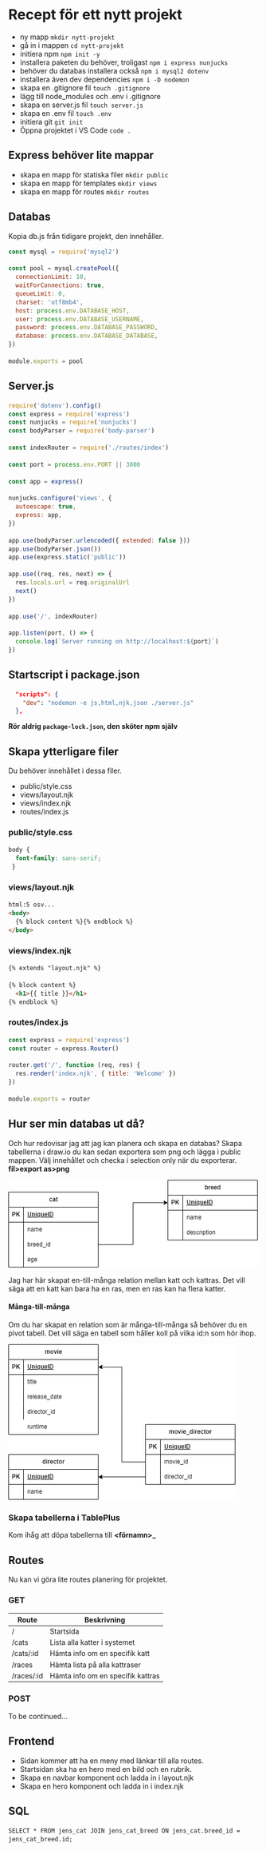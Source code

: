 # Recept för ett nytt projekt

* ny mapp `mkdir nytt-projekt`
* gå in i mappen `cd nytt-projekt`
* initiera npm `npm init -y`
* installera paketen du behöver, troligast `npm i express nunjucks`
* behöver du databas installera också `npm i mysql2 dotenv`
* installera även dev dependencies `npm i -D nodemon`
* skapa en .gitignore fil `touch .gitignore`
* lägg till node_modules och .env i .gitignore
* skapa en server.js fil `touch server.js`
* skapa en .env fil `touch .env`
* initiera git `git init`
* Öppna projektet i VS Code `code .`

## Express behöver lite mappar

* skapa en mapp för statiska filer `mkdir public`
* skapa en mapp för templates `mkdir views`
* skapa en mapp för routes `mkdir routes`

## Databas

Kopia db.js från tidigare projekt, den innehåller.

```js
const mysql = require('mysql2')

const pool = mysql.createPool({
  connectionLimit: 10,
  waitForConnections: true,
  queueLimit: 0,
  charset: 'utf8mb4',
  host: process.env.DATABASE_HOST,
  user: process.env.DATABASE_USERNAME,
  password: process.env.DATABASE_PASSWORD,
  database: process.env.DATABASE_DATABASE,
})

module.exports = pool
```

## Server.js

```js
require('dotenv').config()
const express = require('express')
const nunjucks = require('nunjucks')
const bodyParser = require('body-parser')

const indexRouter = require('./routes/index')

const port = process.env.PORT || 3000

const app = express()

nunjucks.configure('views', {
  autoescape: true,
  express: app,
})

app.use(bodyParser.urlencoded({ extended: false }))
app.use(bodyParser.json())
app.use(express.static('public'))

app.use((req, res, next) => {
  res.locals.url = req.originalUrl
  next()
})

app.use('/', indexRouter)

app.listen(port, () => {
  console.log(`Server running on http://localhost:${port}`)
})
```

## Startscript i package.json

```json
  "scripts": {
    "dev": "nodemon -e js,html,njk,json ./server.js"
  },
```

**Rör aldrig `package-lock.json`, den sköter npm själv**

## Skapa ytterligare filer

Du behöver innehållet i dessa filer.

* public/style.css
* views/layout.njk
* views/index.njk
* routes/index.js

### public/style.css

```css
body {
  font-family: sans-serif;
 }
```

### views/layout.njk

```html
html:5 osv...
<body>
  {% block content %}{% endblock %}
</body>
```

### views/index.njk

```html
{% extends "layout.njk" %}

{% block content %}
  <h1>{{ title }}</h1>
{% endblock %}
```

### routes/index.js

```js
const express = require('express')
const router = express.Router()

router.get('/', function (req, res) {
  res.render('index.njk', { title: 'Welcome' })
})

module.exports = router
```

## Hur ser min databas ut då?

Och hur redovisar jag att jag kan planera och skapa en databas?
Skapa tabellerna i draw.io du kan sedan exportera som png och lägga i public mappen. Välj innehållet och checka i selection only när du exporterar. **fil>export as>png**

![planering](./public/cat_table.png)

Jag har här skapat en-till-många relation mellan katt och kattras. Det vill säga att en katt kan bara ha en ras, men en ras kan ha flera katter.

#### Många-till-många

Om du har skapat en relation som är många-till-många så behöver du en pivot tabell. Det vill säga en tabell som håller koll på vilka id:n som hör ihop.

![planering](./public/movie_table.png)

### Skapa tabellerna i TablePlus

Kom ihåg att döpa tabellerna till **<förnamn>_<tabellnamn>**

## Routes

Nu kan vi göra lite routes planering för projektet.

### GET

| Route | Beskrivning |
| --- | --- |
| / | Startsida |
| /cats | Lista alla katter i systemet |
| /cats/:id | Hämta info om en specifik katt |
| /races | Hämta lista på alla kattraser |
| /races/:id | Hämta info om en specifik kattras |

### POST

To be continued...

## Frontend

* Sidan kommer att ha en meny med länkar till alla routes.
* Startsidan ska ha en hero med en bild och en rubrik.
* Skapa en navbar komponent och ladda in i layout.njk
* Skapa en hero komponent och ladda in i index.njk

## SQL

`SELECT * FROM jens_cat JOIN jens_cat_breed ON jens_cat.breed_id = jens_cat_breed.id;`